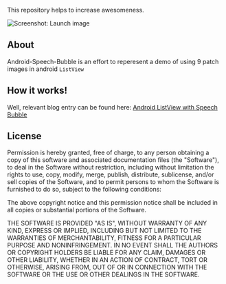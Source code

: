 This repository helps to increase awesomeness.


![Screenshot: Launch image](https://github.com/AdilSoomro/Android-Speech-Bubble/raw/master/Screenshot_messages.png)

About
-----

Android-Speech-Bubble is an effort to reperesent a demo of using 9 patch images in android `ListView`

How it works!
-----

Well, relevant blog entry can be found here: [Android ListView with Speech Bubble](http://adilsoomro.blogspot.com/2012/12/android-listview-with-speech-bubble.html)





License
-------

Permission is hereby granted, free of charge, to any person obtaining a copy of this software and associated documentation files (the "Software"), to deal in the Software without restriction, including without limitation the rights to use, copy, modify, merge, publish, distribute, sublicense, and/or sell copies of the Software, and to permit persons to whom the Software is furnished to do so, subject to the following conditions:

The above copyright notice and this permission notice shall be included in all copies or substantial portions of the Software.

THE SOFTWARE IS PROVIDED "AS IS", WITHOUT WARRANTY OF ANY KIND, EXPRESS OR IMPLIED, INCLUDING BUT NOT LIMITED TO THE WARRANTIES OF MERCHANTABILITY, FITNESS FOR A PARTICULAR PURPOSE AND NONINFRINGEMENT. IN NO EVENT SHALL THE AUTHORS OR COPYRIGHT HOLDERS BE LIABLE FOR ANY CLAIM, DAMAGES OR OTHER LIABILITY, WHETHER IN AN ACTION OF CONTRACT, TORT OR OTHERWISE, ARISING FROM, OUT OF OR IN CONNECTION WITH THE SOFTWARE OR THE USE OR OTHER DEALINGS IN THE SOFTWARE.
